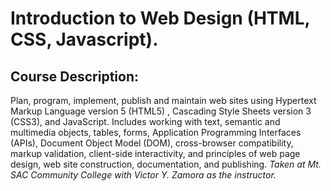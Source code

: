 # Introduction to Web Design (HTML, CSS, Javascript).
## Course Description:
Plan, program, implement, publish and maintain web sites using Hypertext Markup Language version 5 (HTML5) , Cascading Style Sheets version 3 (CSS3), and JavaScript. Includes working with text, semantic and multimedia objects, tables, forms, Application Programming Interfaces (APIs), Document Object Model (DOM), cross-browser compatibility, markup validation, client-side interactivity, and principles of web page design, web site construction, documentation, and publishing.
*Taken at Mt. SAC Community College with Victor Y. Zamora as the instructor.*
